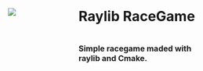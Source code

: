<div style="display:flex;width:100%;justify-content:space-around;gap: 20px">
	<img style="max-height:400px" src="https://i.ibb.co/hBDZFNs/racegame-preview.png">
	<div style="width:50%;margin:0">
		<h1 style="margin:0">Raylib RaceGame<h1>
		<p style="font-size:16px">Simple racegame maded with raylib and Cmake.</p>
	</div>
</div>